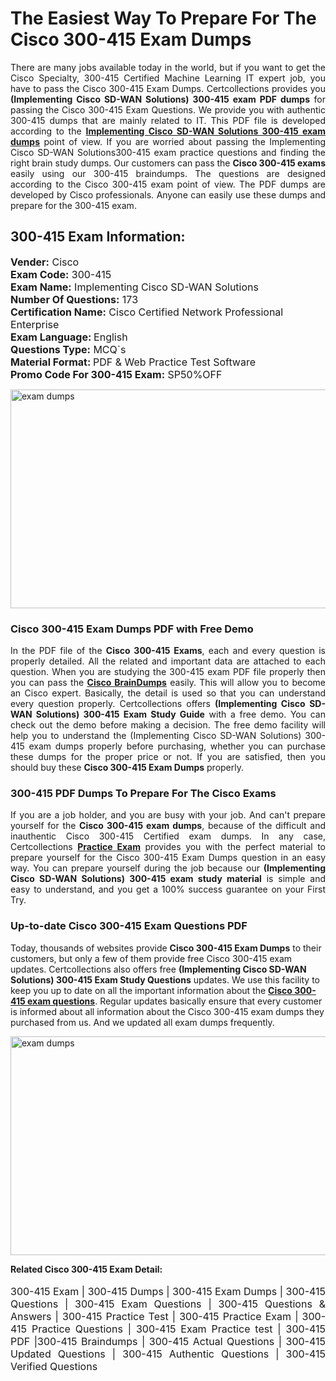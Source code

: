 <h1>The Easiest Way To Prepare For The Cisco 300-415 Exam Dumps</h1> <p style="text-align:justify">There are many jobs available today in the world, but if you want to get the Cisco Specialty, 300-415 Certified Machine Learning IT expert job, you have to pass the Cisco 300-415 Exam Dumps. Certcollections provides you <strong>(Implementing Cisco SD-WAN Solutions) 300-415 exam PDF dumps</strong> for passing the Cisco 300-415 Exam Questions. We provide you with authentic 300-415 dumps that are mainly related to IT. This PDF file is developed according to the <a href="https://www.certsofficial.com/cisco/300-415-questions"><strong>Implementing Cisco SD-WAN Solutions 300-415 exam dumps</strong></a> point of view. If you are worried about passing the Implementing Cisco SD-WAN Solutions300-415 exam practice questions and finding the right brain study dumps. Our customers can pass the <strong>Cisco 300-415 exams </strong>easily using our 300-415 braindumps. The questions are designed according to the Cisco 300-415 exam point of view. The PDF dumps are developed by Cisco professionals. Anyone can easily use these dumps and prepare for the 300-415 exam.</p> <h2><strong>300-415 Exam Information:</strong></h2> <p><span style="font-size:16px"><strong>Vender:</strong> Cisco<br /> <strong>Exam Code:</strong> 300-415<br /> <strong>Exam Name:</strong> Implementing Cisco SD-WAN Solutions<br /> <strong>Number Of Questions:</strong> 173<br /> <strong>Certification Name:</strong> Cisco Certified Network Professional Enterprise<br /> <strong>Exam Language: </strong>English<br /> <strong>Questions Type:</strong> MCQ`s<br /> <strong>Material Format: </strong>PDF & Web Practice Test Software<br /> <strong>Promo Code For 300-415 Exam:</strong> SP50%OFF</span></p> <p><a href="https://www.certsofficial.com/cisco/300-415-questions" rel="no-follow"><img alt="exam dumps" src="https://www.certcollections.com/uploads/content/certsofficial.jpg" style="height:350px; width:750px" /></a></p> <h3><strong>Cisco 300-415 Exam Dumps PDF with Free Demo</strong></h3> <p style="text-align:justify">In the PDF file of the <strong>Cisco 300-415 Exams</strong>, each and every question is properly detailed. All the related and important data are attached to each question. When you are studying the 300-415 exam PDF file properly then you can pass the <a href="https://www.certsofficial.com/cisco-dumps"><strong>Cisco BrainDumps</strong></a> easily. This will allow you to become an Cisco expert. Basically, the detail is used so that you can understand every question properly. Certcollections offers <strong>(Implementing Cisco SD-WAN Solutions) 300-415 Exam Study Guide</strong> with a free demo. You can check out the demo before making a decision. The free demo facility will help you to understand the (Implementing Cisco SD-WAN Solutions) 300-415 exam dumps properly before purchasing, whether you can purchase these dumps for the proper price or not. If you are satisfied, then you should buy these <strong>Cisco 300-415 Exam Dumps</strong> properly.</p> <h3><strong>300-415 PDF Dumps To Prepare For The Cisco Exams</strong></h3> <p style="text-align:justify">If you are a job holder, and you are busy with your job. And can't prepare yourself for the <strong>Cisco 300-415 exam dumps</strong>, because of the difficult and inauthentic Cisco 300-415 Certified exam dumps. In any case, Certcollections <strong><a href="https://www.certsofficial.com/">Practice Exam</a></strong> provides you with the perfect material to prepare yourself for the Cisco 300-415 Exam Dumps question in an easy way. You can prepare yourself during the job because our <strong>(Implementing Cisco SD-WAN Solutions) 300-415 exam study material</strong> is simple and easy to understand, and you get a 100% success guarantee on your First Try.</p> <h3><strong>Up-to-date Cisco 300-415 Exam Questions PDF</strong></h3> <p>Today, thousands of websites provide <strong>Cisco 300-415 Exam Dumps</strong> to their customers, but only a few of them provide free Cisco 300-415 exam updates. Certcollections also offers free <strong>(Implementing Cisco SD-WAN Solutions) 300-415 Exam Study Questions</strong> updates. We use this facility to keep you up to date on all the important information about the <a href="https://www.certsofficial.com/cisco/300-415-questions"><strong>Cisco 300-415 exam questions</strong></a>. Regular updates basically ensure that every customer is informed about all information about the Cisco 300-415 exam dumps they purchased from us. And we updated all exam dumps frequently.</p> <p><a href="https://www.certsofficial.com/cisco/300-415-questions"><img alt="exam dumps " src="https://www.certcollections.com/uploads/content/certsofficial2.jpg" style="height:350px; width:750px" /></a></p> <p style="text-align:justify"><span style="font-size:14px"><strong>Related Cisco 300-415 Exam Detail:</strong></span><br /> <br /> <span style="font-size:16px">300-415 Exam | 300-415 Dumps | 300-415 Exam Dumps | 300-415 Questions | 300-415 Exam Questions | 300-415 Questions & Answers | 300-415 Practice Test | 300-415 Practice Exam | 300-415 Practice Questions | 300-415 Exam Practice test | 300-415 PDF |300-415 Braindumps | 300-415 Actual Questions | 300-415 Updated Questions | 300-415 Authentic Questions | 300-415 Verified Questions</span></p>
